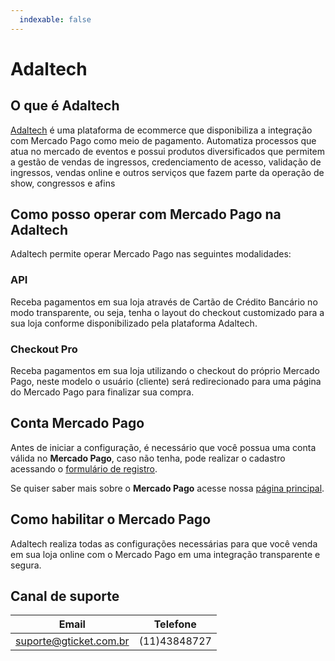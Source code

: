 ```yaml
---
  indexable: false
---
```

# Adaltech

## O que é Adaltech

[Adaltech](http://www.adaltech.com.br/) é uma plataforma de ecommerce que disponibiliza a integração com Mercado Pago como meio de pagamento. Automatiza processos que atua no mercado de eventos e possui produtos diversificados que permitem a gestão de vendas de ingressos, credenciamento de acesso, validação de ingressos, vendas online e outros serviços que fazem parte da operação de show, congressos e afins

## Como posso operar com Mercado Pago na Adaltech

Adaltech permite operar Mercado Pago nas seguintes modalidades:

### API

Receba pagamentos em sua loja através de Cartão de Crédito Bancário no modo transparente, ou seja, tenha o layout do checkout customizado para a sua loja conforme disponibilizado pela plataforma Adaltech.

### Checkout Pro

Receba pagamentos em sua loja utilizando o checkout do próprio Mercado Pago, neste modelo o usuário (cliente) será redirecionado para uma página do Mercado Pago para finalizar sua compra.

## Conta Mercado Pago

Antes de iniciar a configuração, é necessário que você possua uma conta válida no **Mercado Pago**, caso não tenha, pode realizar o cadastro acessando o [formulário de registro](https://www.mercadopago.com.br/registration-mp?mode=mp).

Se quiser saber mais sobre o **Mercado Pago** acesse nossa [página principal](https://www.mercadopago.com.br/).

## Como habilitar o Mercado Pago

Adaltech realiza todas as configurações necessárias para que você venda em sua loja online com o Mercado Pago em uma integração transparente e segura.

## Canal de suporte

Email | Telefone
--|--
suporte@gticket.com.br |(11)43848727
